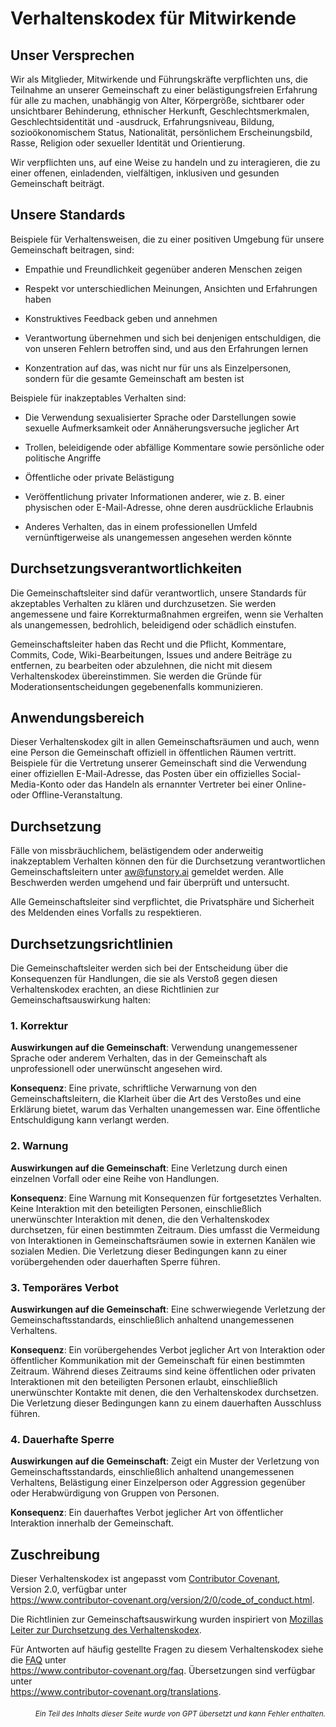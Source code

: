 # Verhaltenskodex für Mitwirkende

## Unser Versprechen

Wir als Mitglieder, Mitwirkende und Führungskräfte verpflichten uns, die Teilnahme an unserer Gemeinschaft zu einer belästigungsfreien Erfahrung für alle zu machen, unabhängig von Alter, Körpergröße, sichtbarer oder unsichtbarer Behinderung, ethnischer Herkunft, Geschlechtsmerkmalen, Geschlechtsidentität und -ausdruck, Erfahrungsniveau, Bildung, sozioökonomischem Status, Nationalität, persönlichem Erscheinungsbild, Rasse, Religion oder sexueller Identität und Orientierung.

Wir verpflichten uns, auf eine Weise zu handeln und zu interagieren, die zu einer offenen, einladenden, vielfältigen, inklusiven und gesunden Gemeinschaft beiträgt.

## Unsere Standards

Beispiele für Verhaltensweisen, die zu einer positiven Umgebung für unsere Gemeinschaft beitragen, sind:

* Empathie und Freundlichkeit gegenüber anderen Menschen zeigen
* Respekt vor unterschiedlichen Meinungen, Ansichten und Erfahrungen haben
* Konstruktives Feedback geben und annehmen
* Verantwortung übernehmen und sich bei denjenigen entschuldigen, die von unseren Fehlern betroffen sind, und aus den Erfahrungen lernen

* Konzentration auf das, was nicht nur für uns als Einzelpersonen, sondern für die gesamte Gemeinschaft am besten ist

Beispiele für inakzeptables Verhalten sind:

* Die Verwendung sexualisierter Sprache oder Darstellungen sowie sexuelle Aufmerksamkeit oder Annäherungsversuche jeglicher Art

* Trollen, beleidigende oder abfällige Kommentare sowie persönliche oder politische Angriffe
* Öffentliche oder private Belästigung
* Veröffentlichung privater Informationen anderer, wie z. B. einer physischen oder E-Mail-Adresse, ohne deren ausdrückliche Erlaubnis

* Anderes Verhalten, das in einem professionellen Umfeld vernünftigerweise als unangemessen angesehen werden könnte

## Durchsetzungsverantwortlichkeiten

Die Gemeinschaftsleiter sind dafür verantwortlich, unsere Standards für akzeptables Verhalten zu klären und durchzusetzen. Sie werden angemessene und faire Korrekturmaßnahmen ergreifen, wenn sie Verhalten als unangemessen, bedrohlich, beleidigend oder schädlich einstufen.

Gemeinschaftsleiter haben das Recht und die Pflicht, Kommentare, Commits, Code, Wiki-Bearbeitungen, Issues und andere Beiträge zu entfernen, zu bearbeiten oder abzulehnen, die nicht mit diesem Verhaltenskodex übereinstimmen. Sie werden die Gründe für Moderationsentscheidungen gegebenenfalls kommunizieren.

## Anwendungsbereich

Dieser Verhaltenskodex gilt in allen Gemeinschaftsräumen und auch, wenn eine Person die Gemeinschaft offiziell in öffentlichen Räumen vertritt. Beispiele für die Vertretung unserer Gemeinschaft sind die Verwendung einer offiziellen E-Mail-Adresse, das Posten über ein offizielles Social-Media-Konto oder das Handeln als ernannter Vertreter bei einer Online- oder Offline-Veranstaltung.

## Durchsetzung

Fälle von missbräuchlichem, belästigendem oder anderweitig inakzeptablem Verhalten können den für die Durchsetzung verantwortlichen Gemeinschaftsleitern unter aw@funstory.ai gemeldet werden. Alle Beschwerden werden umgehend und fair überprüft und untersucht.

Alle Gemeinschaftsleiter sind verpflichtet, die Privatsphäre und Sicherheit des Meldenden eines Vorfalls zu respektieren.

## Durchsetzungsrichtlinien

Die Gemeinschaftsleiter werden sich bei der Entscheidung über die Konsequenzen für Handlungen, die sie als Verstoß gegen diesen Verhaltenskodex erachten, an diese Richtlinien zur Gemeinschaftsauswirkung halten:

### 1. Korrektur

**Auswirkungen auf die Gemeinschaft**: Verwendung unangemessener Sprache oder anderem Verhalten, das in der Gemeinschaft als unprofessionell oder unerwünscht angesehen wird.

**Konsequenz**: Eine private, schriftliche Verwarnung von den Gemeinschaftsleitern, die Klarheit über die Art des Verstoßes und eine Erklärung bietet, warum das Verhalten unangemessen war. Eine öffentliche Entschuldigung kann verlangt werden.

### 2. Warnung

**Auswirkungen auf die Gemeinschaft**: Eine Verletzung durch einen einzelnen Vorfall oder eine Reihe von Handlungen.

**Konsequenz**: Eine Warnung mit Konsequenzen für fortgesetztes Verhalten. Keine Interaktion mit den beteiligten Personen, einschließlich unerwünschter Interaktion mit denen, die den Verhaltenskodex durchsetzen, für einen bestimmten Zeitraum. Dies umfasst die Vermeidung von Interaktionen in Gemeinschaftsräumen sowie in externen Kanälen wie sozialen Medien. Die Verletzung dieser Bedingungen kann zu einer vorübergehenden oder dauerhaften Sperre führen.

### 3. Temporäres Verbot

**Auswirkungen auf die Gemeinschaft**: Eine schwerwiegende Verletzung der Gemeinschaftsstandards, einschließlich anhaltend unangemessenen Verhaltens.

**Konsequenz**: Ein vorübergehendes Verbot jeglicher Art von Interaktion oder öffentlicher Kommunikation mit der Gemeinschaft für einen bestimmten Zeitraum. Während dieses Zeitraums sind keine öffentlichen oder privaten Interaktionen mit den beteiligten Personen erlaubt, einschließlich unerwünschter Kontakte mit denen, die den Verhaltenskodex durchsetzen. Die Verletzung dieser Bedingungen kann zu einem dauerhaften Ausschluss führen.

### 4. Dauerhafte Sperre

**Auswirkungen auf die Gemeinschaft**: Zeigt ein Muster der Verletzung von Gemeinschaftsstandards, einschließlich anhaltend unangemessenen Verhaltens, Belästigung einer Einzelperson oder Aggression gegenüber oder Herabwürdigung von Gruppen von Personen.

**Konsequenz**: Ein dauerhaftes Verbot jeglicher Art von öffentlicher Interaktion innerhalb der Gemeinschaft.

## Zuschreibung

Dieser Verhaltenskodex ist angepasst vom [Contributor Covenant][homepage],  
Version 2.0, verfügbar unter  
https://www.contributor-covenant.org/version/2/0/code_of_conduct.html.  

Die Richtlinien zur Gemeinschaftsauswirkung wurden inspiriert von [Mozillas Leiter zur Durchsetzung des Verhaltenskodex](https://github.com/mozilla/diversity).  

[homepage]: https://www.contributor-covenant.org  

Für Antworten auf häufig gestellte Fragen zu diesem Verhaltenskodex siehe die [FAQ](#häufig-gestellte-fragen) unter  
https://www.contributor-covenant.org/faq. Übersetzungen sind verfügbar unter  
https://www.contributor-covenant.org/translations.

<div align="right"> 
<h6><small>Ein Teil des Inhalts dieser Seite wurde von GPT übersetzt und kann Fehler enthalten.</small></h6>